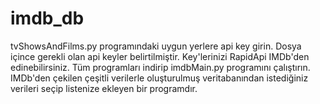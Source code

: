 # imdb_db
tvShowsAndFilms.py programındaki uygun yerlere api key girin. Dosya içince gerekli olan api keyler belirtilmiştir. Key'lerinizi RapidApi IMDb'den edinebilirsiniz.
Tüm programları indirip imdbMain.py programını çalıştırın.
IMDb'den çekilen çeşitli verilerle oluşturulmuş veritabanından istediğiniz verileri seçip listenize ekleyen bir programdır.
